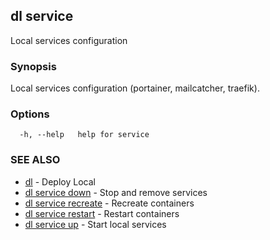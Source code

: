 ## dl service

Local services configuration

### Synopsis

Local services configuration (portainer, mailcatcher, traefik).

### Options

```
  -h, --help   help for service
```

### SEE ALSO

* [dl](dl.md)	 - Deploy Local
* [dl service down](dl_service_down.md)	 - Stop and remove services
* [dl service recreate](dl_service_recreate.md)	 - Recreate containers
* [dl service restart](dl_service_restart.md)	 - Restart containers
* [dl service up](dl_service_up.md)	 - Start local services

